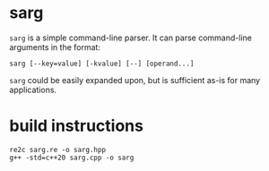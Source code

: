 # sarg
`sarg` is a simple command-line parser. It can parse command-line arguments in the format:

`sarg [--key=value] [-kvalue] [--] [operand...]`

`sarg` could be easily expanded upon, but is sufficient as-is for many applications.

# build instructions

    re2c sarg.re -o sarg.hpp
    g++ -std=c++20 sarg.cpp -o sarg
